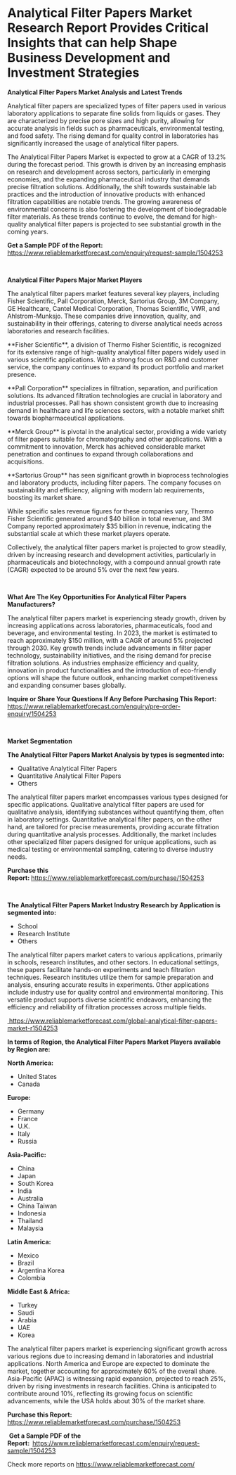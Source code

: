 <p><h1>Analytical Filter Papers Market Research Report Provides Critical Insights that can help Shape Business Development and Investment Strategies</h1></p><p><strong>Analytical Filter Papers Market Analysis and Latest Trends</strong></p>
<p><p>Analytical filter papers are specialized types of filter papers used in various laboratory applications to separate fine solids from liquids or gases. They are characterized by precise pore sizes and high purity, allowing for accurate analysis in fields such as pharmaceuticals, environmental testing, and food safety. The rising demand for quality control in laboratories has significantly increased the usage of analytical filter papers.</p><p>The Analytical Filter Papers Market is expected to grow at a CAGR of 13.2% during the forecast period. This growth is driven by an increasing emphasis on research and development across sectors, particularly in emerging economies, and the expanding pharmaceutical industry that demands precise filtration solutions. Additionally, the shift towards sustainable lab practices and the introduction of innovative products with enhanced filtration capabilities are notable trends. The growing awareness of environmental concerns is also fostering the development of biodegradable filter materials. As these trends continue to evolve, the demand for high-quality analytical filter papers is projected to see substantial growth in the coming years.</p></p>
<p><strong>Get a Sample PDF of the Report:&nbsp;</strong> <a href="https://www.reliablemarketforecast.com/enquiry/request-sample/1504253?utm_campaign=3073&utm_medium=2&utm_source=Github&utm_content=ia&utm_term=23032025&utm_id=analytical-filter-papers">https://www.reliablemarketforecast.com/enquiry/request-sample/1504253</a></p>
<p>&nbsp;</p>
<p><strong>Analytical Filter Papers Major Market Players</strong></p>
<p><p>The analytical filter papers market features several key players, including Fisher Scientific, Pall Corporation, Merck, Sartorius Group, 3M Company, GE Healthcare, Cantel Medical Corporation, Thomas Scientific, VWR, and Ahlstrom-Munksjo. These companies drive innovation, quality, and sustainability in their offerings, catering to diverse analytical needs across laboratories and research facilities.</p><p>**Fisher Scientific**, a division of Thermo Fisher Scientific, is recognized for its extensive range of high-quality analytical filter papers widely used in various scientific applications. With a strong focus on R&D and customer service, the company continues to expand its product portfolio and market presence.</p><p>**Pall Corporation** specializes in filtration, separation, and purification solutions. Its advanced filtration technologies are crucial in laboratory and industrial processes. Pall has shown consistent growth due to increasing demand in healthcare and life sciences sectors, with a notable market shift towards biopharmaceutical applications.</p><p>**Merck Group** is pivotal in the analytical sector, providing a wide variety of filter papers suitable for chromatography and other applications. With a commitment to innovation, Merck has achieved considerable market penetration and continues to expand through collaborations and acquisitions.</p><p>**Sartorius Group** has seen significant growth in bioprocess technologies and laboratory products, including filter papers. The company focuses on sustainability and efficiency, aligning with modern lab requirements, boosting its market share.</p><p>While specific sales revenue figures for these companies vary, Thermo Fisher Scientific generated around $40 billion in total revenue, and 3M Company reported approximately $35 billion in revenue, indicating the substantial scale at which these market players operate.</p><p>Collectively, the analytical filter papers market is projected to grow steadily, driven by increasing research and development activities, particularly in pharmaceuticals and biotechnology, with a compound annual growth rate (CAGR) expected to be around 5% over the next few years.</p></p>
<p>&nbsp;</p>
<p><strong>What Are The Key Opportunities For Analytical Filter Papers Manufacturers?</strong></p>
<p><p>The analytical filter papers market is experiencing steady growth, driven by increasing applications across laboratories, pharmaceuticals, food and beverage, and environmental testing. In 2023, the market is estimated to reach approximately $150 million, with a CAGR of around 5% projected through 2030. Key growth trends include advancements in filter paper technology, sustainability initiatives, and the rising demand for precise filtration solutions. As industries emphasize efficiency and quality, innovation in product functionalities and the introduction of eco-friendly options will shape the future outlook, enhancing market competitiveness and expanding consumer bases globally.</p></p>
<p><strong>Inquire or Share Your Questions If Any Before Purchasing This Report:</strong> <a href="https://www.reliablemarketforecast.com/enquiry/pre-order-enquiry/1504253?utm_campaign=3073&utm_medium=2&utm_source=Github&utm_content=ia&utm_term=23032025&utm_id=analytical-filter-papers">https://www.reliablemarketforecast.com/enquiry/pre-order-enquiry/1504253</a></p>
<p>&nbsp;</p>
<p><strong>Market Segmentation</strong></p>
<p><strong>The Analytical Filter Papers Market Analysis by types is segmented into:</strong></p>
<p><ul><li>Qualitative Analytical Filter Papers</li><li>Quantitative Analytical Filter Papers</li><li>Others</li></ul></p>
<p><p>The analytical filter papers market encompasses various types designed for specific applications. Qualitative analytical filter papers are used for qualitative analysis, identifying substances without quantifying them, often in laboratory settings. Quantitative analytical filter papers, on the other hand, are tailored for precise measurements, providing accurate filtration during quantitative analysis processes. Additionally, the market includes other specialized filter papers designed for unique applications, such as medical testing or environmental sampling, catering to diverse industry needs.</p></p>
<p><strong>Purchase this Report:&nbsp;</strong><a href="https://www.reliablemarketforecast.com/purchase/1504253?utm_campaign=3073&utm_medium=2&utm_source=Github&utm_content=ia&utm_term=23032025&utm_id=analytical-filter-papers">https://www.reliablemarketforecast.com/purchase/1504253</a></p>
<p>&nbsp;</p>
<p><strong>The Analytical Filter Papers Market Industry Research by Application is segmented into:</strong></p>
<p><ul><li>School</li><li>Research Institute</li><li>Others</li></ul></p>
<p><p>The analytical filter papers market caters to various applications, primarily in schools, research institutes, and other sectors. In educational settings, these papers facilitate hands-on experiments and teach filtration techniques. Research institutes utilize them for sample preparation and analysis, ensuring accurate results in experiments. Other applications include industry use for quality control and environmental monitoring. This versatile product supports diverse scientific endeavors, enhancing the efficiency and reliability of filtration processes across multiple fields.</p></p>
<p><a href="https://www.reliablemarketforecast.com/global-analytical-filter-papers-market-r1504253?utm_campaign=3073&utm_medium=2&utm_source=Github&utm_content=ia&utm_term=23032025&utm_id=analytical-filter-papers">&nbsp;https://www.reliablemarketforecast.com/global-analytical-filter-papers-market-r1504253</a></p>
<p><strong>In terms of Region, the Analytical Filter Papers Market Players available by Region are:</strong></p>
<p>
    <p> <strong> North America: </strong>
        <ul>
            <li>United States</li>
            <li>Canada</li>
        </ul>
        </p> 
    <p> <strong> Europe: </strong>
        <ul>
            <li>Germany</li>
            <li>France</li>
            <li>U.K.</li>
            <li>Italy</li>
            <li>Russia</li>
        </ul>
        </p> 
    <p> <strong> Asia-Pacific: </strong>
        <ul>
            <li>China</li>
            <li>Japan</li>
            <li>South Korea</li>
            <li>India</li>
            <li>Australia</li>
            <li>China Taiwan</li>
            <li>Indonesia</li>
            <li>Thailand</li>
            <li>Malaysia</li>
        </ul>
        </p> 
    <p> <strong> Latin America: </strong>
        <ul>
            <li>Mexico</li>
            <li>Brazil</li>
            <li>Argentina Korea</li>
            <li>Colombia</li>
        </ul>
        </p> 
    <p> <strong> Middle East & Africa: </strong>
        <ul>
            <li>Turkey</li>
            <li>Saudi</li>
            <li>Arabia</li>
            <li>UAE</li>
            <li>Korea</li>
        </ul>
    </p>
    </p>
<p><p>The analytical filter papers market is experiencing significant growth across various regions due to increasing demand in laboratories and industrial applications. North America and Europe are expected to dominate the market, together accounting for approximately 60% of the overall share. Asia-Pacific (APAC) is witnessing rapid expansion, projected to reach 25%, driven by rising investments in research facilities. China is anticipated to contribute around 10%, reflecting its growing focus on scientific advancements, while the USA holds about 30% of the market share.</p></p>
<p><strong>Purchase this Report: </strong><a href="https://www.reliablemarketforecast.com/purchase/1504253?utm_campaign=3073&utm_medium=2&utm_source=Github&utm_content=ia&utm_term=23032025&utm_id=analytical-filter-papers">https://www.reliablemarketforecast.com/purchase/1504253</a></p>
<p>&nbsp;<strong>Get a Sample PDF of the Report:&nbsp;&nbsp;</strong><a href="https://www.reliablemarketforecast.com/enquiry/request-sample/1504253?utm_campaign=3073&utm_medium=2&utm_source=Github&utm_content=ia&utm_term=23032025&utm_id=analytical-filter-papers">https://www.reliablemarketforecast.com/enquiry/request-sample/1504253</a></p>
<p><strong></strong></p>
<p>Check more reports on <a href="https://www.reliablemarketforecast.com/?utm_campaign=3073&utm_medium=2&utm_source=Github&utm_content=ia&utm_term=23032025&utm_id=analytical-filter-papers">https://www.reliablemarketforecast.com/</a></p>